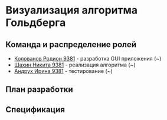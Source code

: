 # Визуализация алгоритма Гольдберга

## Команда и распределение ролей

* [Колованов Родион 9381](https://github.com/TheLifes08) - разработка GUI приложения (~)
* [Шахин Никита 9381](https://github.com/shakhinn) - реализация алгоритма (~)
* [Андрух Ирина 9381](https://github.com/Irina8888) - тестирование (~)

## План разработки

## Спецификация


